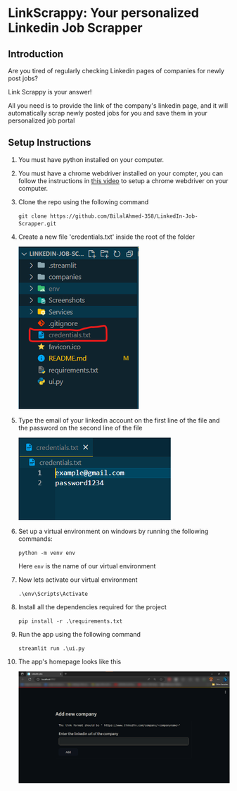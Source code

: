 # LinkScrappy: Your personalized Linkedin Job Scrapper

## Introduction
Are you tired of regularly checking Linkedin pages of companies for  newly post jobs?

Link Scrappy is your answer!

All you need is to provide the link of the company's linkedin page, and it will automatically scrap newly posted jobs for you and save them in your personalized job portal

## Setup Instructions
1. You must have python installed on your computer.
2. You must have a chrome webdriver installed on your compter, you can follow the instructions in [this video](https://www.youtube.com/watch?v=WnWQgUerR0c) to setup a chrome webdriver on your computer.
3. Clone the repo using the following command 
   
   `git clone https://github.com/BilalAhmed-358/LinkedIn-Job-Scrapper.git`
4. Create a new file 'credentials.txt' inside the root of the folder

   ![credentials](Screenshots/credentials.png)

5. Type the email of your linkedin account on the first line of the file and the password on the second line of the file 
   
   ![email and password](Screenshots/email%20password.png)

6. Set up a virtual environment on windows by running the following commands:
   
   `python -m venv env`

   Here `env` is the name of our virtual environment

7. Now lets activate our virtual environment
   
   `.\env\Scripts\Activate`

8. Install all the dependencies required for the project
   
   `pip install -r .\requirements.txt`

9. Run the app using the following command

   `streamlit run .\ui.py`

10. The app's homepage looks like this
    
    ![homepage](Screenshots/Homepage.png)

